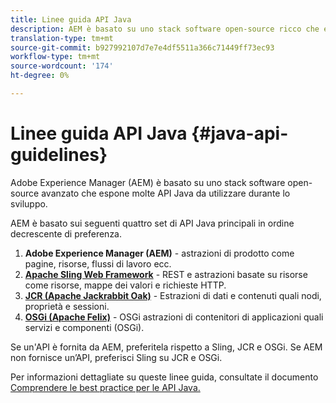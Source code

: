 ```yaml
---
title: Linee guida API Java
description: AEM è basato su uno stack software open-source ricco che espone molte API Java per l'uso.
translation-type: tm+mt
source-git-commit: b927992107d7e7e4df5511a366c71449ff73ec93
workflow-type: tm+mt
source-wordcount: '174'
ht-degree: 0%

---
```



# Linee guida API Java {#java-api-guidelines}

Adobe Experience Manager (AEM) è basato su uno stack software open-source avanzato che espone molte API Java da utilizzare durante lo sviluppo.

AEM è basato sui seguenti quattro set di API Java principali in ordine decrescente di preferenza.

1. **Adobe Experience Manager (AEM)**  - astrazioni di prodotto come pagine, risorse, flussi di lavoro ecc.
1. **[Apache Sling Web Framework](https://sling.apache.org/apidocs/sling11/)**  - REST e astrazioni basate su risorse come risorse, mappe dei valori e richieste HTTP.
1. **[JCR (Apache Jackrabbit Oak)](http://jackrabbit.apache.org/oak/docs/oak_api/overview.html)**  - Estrazioni di dati e contenuti quali nodi, proprietà e sessioni.
1. **[OSGi (Apache Felix)](https://felix.apache.org)** - OSGi astrazioni di contenitori di applicazioni quali servizi e componenti (OSGi).

Se un&#39;API è fornita da AEM, preferitela rispetto a Sling, JCR e OSGi. Se AEM non fornisce un’API, preferisci Sling su JCR e OSGi.

Per informazioni dettagliate su queste linee guida, consultate il documento [Comprendere le best practice per le API Java.](https://experienceleague.adobe.com/docs/experience-manager-learn/foundation/development/understand-java-api-best-practices.html)
